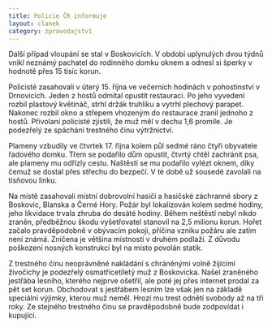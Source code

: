 ```yaml
---
title: Policie ČR informuje
layout: clanek
category: zpravodajství
---
```


Další případ vloupání se stal v Boskovicích. V období uplynulých dvou týdnů vnikl neznámý pachatel do rodinného domku oknem a odnesl si šperky v hodnotě přes 15 tisíc korun. 

Policisté zasahovali v úterý 15. října ve večerních hodinách v pohostinství v Drnovicích. Jeden z hostů odmítal opustit restauraci. Po jeho vyvedení rozbil plastový květináč, strhl držák truhlíku a vytrhl plechový parapet. Nakonec rozbil okno a střepem vhozeným do restaurace zranil jednoho z hostů. Přivolaní policisté zjistili, že muž měl v dechu 1,6 promile. Je podezřelý ze spáchání trestného činu výtržnictví. 

Plameny vzbudily ve čtvrtek 17. října kolem půl sedmé ráno čtyři obyvatele řadového domku. Třem se podařilo dům opustit, čtvrtý chtěl zachránit psa, ale plameny mu odřízly cestu. Naštěstí se mu podařilo vylézt oknem, díky čemuž se dostal přes střechu do bezpečí. V té době už sousedé zavolali na tísňovou linku. 

Na místě zasahovali místní dobrovolní hasiči a hasičské záchranné sbory z Boskovic, Blanska a Černé Hory. Požár byl lokalizován kolem sedmé hodiny, jeho likvidace trvala zhruba do desáté hodiny. Během neštěstí nebyl nikdo zraněn, předběžnou škodu vyšetřovatel stanovil na 2,5 milionu korun. Hořet začalo pravděpodobně v obývacím pokoji, příčina vzniku požáru ale zatím není známá. Zničena je většina místností v druhém podlaží. Z důvodu poškození nosných konstrukcí byl na místo povolán statik. 
    
Z trestného činu neoprávněné nakládání s chráněnými volně žijícími živočichy je podezřelý osmatřicetiletý muž z Boskovicka. Našel zraněného jestřába lesního, kterého nejprve ošetřil, ale poté jej přes internet prodal za pět set korun. Obchodovat s jestřábem lesním lze však jen na základě speciální výjimky, kterou muž neměl. Hrozí mu trest odnětí svobody až na tři roky. Ze stejného trestného činu se pravděpodobně bude zodpovídat i kupující.